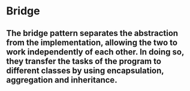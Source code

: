 # Bridge

## The bridge pattern separates the abstraction from the implementation, allowing the two to work independently of each other. In doing so, they transfer the tasks of the program to different classes by using encapsulation, aggregation and inheritance.
